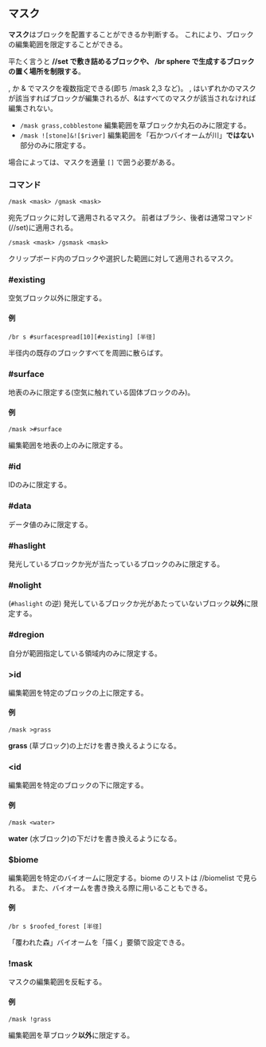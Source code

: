 ## マスク

**マスク**はブロックを配置することができるか判断する。
これにより、ブロックの編集範囲を限定することができる。

平たく言うと **//set で敷き詰めるブロックや、 /br sphere で生成するブロックの置く場所を制限する**。

, か & でマスクを複数指定できる(即ち /mask 2,3 など)。
, はいずれかのマスクが該当すればブロックが編集されるが、&はすべてのマスクが該当されなければ編集されない。

* `/mask grass,cobblestone` 
  編集範囲を草ブロックか丸石のみに限定する。
* `/mask ![stone]&![$river]`
  編集範囲を「石かつバイオームが川」**ではない**部分のみに限定する。

場合によっては、マスクを適量 `[]` で囲う必要がある。

### コマンド

```command
/mask <mask> /gmask <mask>
```

宛先ブロックに対して適用されるマスク。
前者はブラシ、後者は通常コマンド(//set)に適用される。

```command
/smask <mask> /gsmask <mask>
```

クリップボード内のブロックや選択した範囲に対して適用されるマスク。

### #existing

空気ブロック以外に限定する。

#### 例

```command
/br s #surfacespread[10][#existing] [半径]
```

半径内の既存のブロックすべてを周囲に散らばす。

### #surface

地表のみに限定する(空気に触れている固体ブロックのみ)。

#### 例

```command
/mask >#surface
```

編集範囲を地表の上のみに限定する。

### #id

IDのみに限定する。

### #data

データ値のみに限定する。

### #haslight

発光しているブロックか光が当たっているブロックのみに限定する。

### #nolight

(`#haslight` の逆)
発光しているブロックか光があたっていないブロック**以外**に限定する。

### #dregion

自分が範囲指定している領域内のみに限定する。

### >id

編集範囲を特定のブロックの上に限定する。

#### 例

```command
/mask >grass
```

**grass** (草ブロック)の上だけを書き換えるようになる。

### <id

編集範囲を特定のブロックの下に限定する。

#### 例

```command
/mask <water>
```

**water** (水ブロック)の下だけを書き換えるようになる。

### $biome

編集範囲を特定のバイオームに限定する。biome のリストは //biomelist で見られる。
また、バイオームを書き換える際に用いることもできる。

#### 例

```command
/br s $roofed_forest [半径]
```

「覆われた森」バイオームを「描く」要領で設定できる。

### !mask

マスクの編集範囲を反転する。

#### 例

```command
/mask !grass
```

編集範囲を草ブロック**以外**に限定する。
